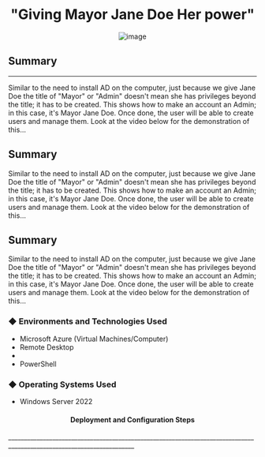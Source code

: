 
 <h1 align="center">"Giving Mayor Jane Doe Her power"</h1> 

<p align="center">
  <img src="https://github.com/user-attachments/assets/f6d55893-cd4d-4096-b8d0-510e1b83210e" alt="image">
</p>


<p align="center">
  <h2>Summary</h2>
  
 
 ____________________________________________________________________  
  Similar to the need to install AD on the computer, just because we give Jane Doe the title of "Mayor" or "Admin" doesn't mean she has privileges beyond the title; it has to be created. This shows how to make an account an Admin; in this case, it's Mayor Jane Doe. Once done, the user will be able to create users and manage them. Look at the video below for the demonstration of this...
</p>



<p align="center">
  <h2>Summary</h2>

  Similar to the need to install AD on the computer, just because we give Jane Doe the title of "Mayor" or "Admin" doesn't mean she has privileges beyond the title; it has to be created. This shows how to make an account an Admin; in this case, it's Mayor Jane Doe. Once done, the user will be able to create users and manage them. Look at the video below for the demonstration of this...
</p>





<h2>Summary</h2
____________________________________________________________________  
  
Similar to the need to install AD on the computer, just because we give Jane Doe the title of "Mayor" or "Admin" doesn't mean she has privileges beyond the title; it has to be created. This shows how to make an account an Admin; in this case, it's Mayor Jane Doe. Once done, the user will be able to create users and manage them. Look at the video below for the demonstration of this...

<h3>&#9670; Environments and Technologies Used</h3> 

 - Microsoft Azure (Virtual Machines/Computer)
 - Remote Desktop
 - 
 - PowerShell 

<h3>&#9670; Operating Systems Used</h3>

 - Windows Server 2022


<h4 align="center">Deployment and Configuration Steps</h4>
______________________________________________________________________________________________________________________
